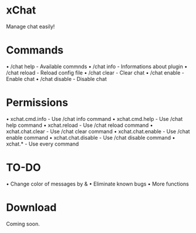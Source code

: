 # xChat
Manage chat easily!

# Commands
• /chat help - Available commnds
• /chat info - Informations about plugin
• /chat reload - Reload config file
• /chat clear - Clear chat
• /chat enable - Enable chat
• /chat disable - Disable chat

# Permissions
• xchat.cmd.info - Use /chat info command
• xchat.cmd.help - Use /chat help command
• xchat.reload - Use /chat reload command
• xchat.chat.clear - Use /chat clear command
• xchat.chat.enable - Use /chat enable command
• xchat.chat.disable - Use /chat disable command
• xchat.* - Use every command

# TO-DO
• Change color of messages by &
• Eliminate known bugs
• More functions

# Download
Coming soon.
